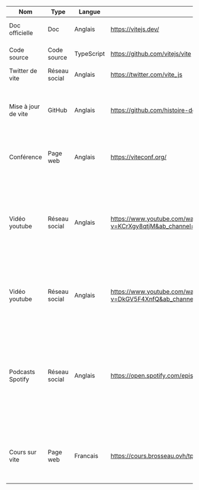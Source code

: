 
| Nom                 | Type          | Langue     | Lien | Description                                                                                                                                                           | Tags             | Note    |
|---------------------|---------------|------------| ---- |-----------------------------------------------------------------------------------------------------------------------------------------------------------------------|------------------|---------|
| Doc officielle      | Doc           | Anglais    | https://vitejs.dev/     | Guide installation, configuration,                                                                                                                                    | doc vite         | 100/100 |
| Code source         | Code source   | TypeScript | https://github.com/vitejs/vite     | Code source de vite                                                                                                                                                   | code source vite | 100/100 |
| Twitter de vite     | Réseau social | Anglais    | https://twitter.com/vite_js     | Twitter de vite                                                                                                                                                       | twitter vite     | 70/100  |
| Mise à jour de vite | GitHub        | Anglais    | https://github.com/histoire-dev/histoire/releases   | date de mise à jour, description de mise à jour, description fixation de bugs                                                                                         | maj vite         | 60/100  |
| Conférence          | Page web      | Anglais    | https://viteconf.org/   | Date conférence, sujet traité, durée, conférenciés                                                                                                                    | conf vite        | 80/100  |
| Vidéo youtube       | Réseau social | Anglais    | https://www.youtube.com/watch?v=KCrXgy8qtjM&ab_channel=Fireship | Qu'est-ce que Vite.js ? - Vite vs Webpack - Qui a créé Vite ? - Comment fonctionne Vite ? - Bundlers de modules en JavaScript                                         | apprendre vite   | 50/100  |
| Vidéo youtube       | Réseau social | Anglais    | https://www.youtube.com/watch?v=DkGV5F4XnfQ&ab_channel=VueMastery | Qu'est-ce que Vite, Démarrer avec Vite, Manuscrit ,CSS ,Dépendances                                                                                                   | apprendre vite   | 50/100  |
| Podcasts Spotify    | Réseau social | Anglais    | https://open.spotify.com/episode/5WTvwHdy2emAW6U950VI94| Dans cet épisode, ils se penchent sur Vitest, un test unitaire ultra-rapide alimenté par Vite, et VueUse, une collection d'utilitaires de composition Vue essentiels. | podcats vite     | 60/100  |
| Cours sur vite      | Page web      | Francais   | https://cours.brosseau.ovh/tp/vuejs3/vite.html| installation, lancement de projet, dif entre vue 2.0 et vue 3.0, vuetify, vueboostrap                                                                                 | cours vite       | 60/100  |



